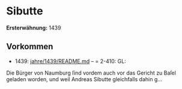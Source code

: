 # Sibutte

**Ersterwähnung:** 1439

## Vorkommen
- 1439: [jahre/1439/README.md](../jahre/1439/README.md) – = 2-410: GL:

Die Bürger von Naumburg ſind vordem auch vor
das Gericht zu Baſel geladen worden, und weil Andreas
Sibutte gleichfalls dahin g...
